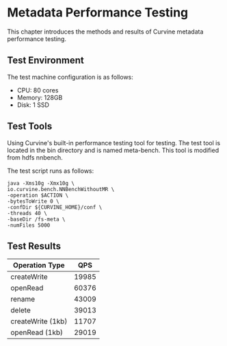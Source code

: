# Metadata Performance Testing

This chapter introduces the methods and results of Curvine metadata performance testing.

## Test Environment

The test machine configuration is as follows:
- CPU: 80 cores
- Memory: 128GB
- Disk: 1 SSD

## Test Tools

Using Curvine's built-in performance testing tool for testing. The test tool is located in the bin directory and is named meta-bench. This tool is modified from hdfs nnbench.

The test script runs as follows:
```
java -Xms10g -Xmx10g \
io.curvine.bench.NNBenchWithoutMR \
-operation $ACTION \
-bytesToWrite 0 \
-confDir ${CURVINE_HOME}/conf \
-threads 40 \
-baseDir /fs-meta \
-numFiles 5000
```

## Test Results

| Operation Type         | QPS      |
|------------------------|----------|
| createWrite            | 19985    |
| openRead               | 60376    |
| rename                 | 43009    |
| delete                 | 39013    |
| createWrite (1kb)      | 11707    |
| openRead (1kb)         | 29019    |